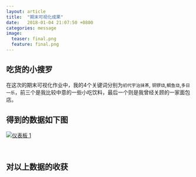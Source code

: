 ```yaml
---
layout: article
title:  "期末可视化成果"
date:   2018-01-04 21:07:50 +0800
categories: message
image:
  teaser: final.png
  feature: final.png
---
```

## 吃货的小搜罗

在这次的期末可视化作业中，我的4个关键词分别为`初代宇治抹茶`, `铜锣烧`,`鲷鱼烧`,`多日一乐`，前三个是我比较中意的一些小吃饮料，最后一个则是我曾经关顾的一家面包店。

 
## 得到的数据如下图
<div class='tableauPlaceholder' id='viz1515071398581' style='position: relative'><noscript><a href='#'><img alt='仪表板 1 ' src='https:&#47;&#47;public.tableau.com&#47;static&#47;images&#47;_1&#47;_18124&#47;1_1&#47;1_rss.png' style='border: none' /></a></noscript><object class='tableauViz'  style='display:none;'><param name='host_url' value='https%3A%2F%2Fpublic.tableau.com%2F' /> <param name='embed_code_version' value='3' /> <param name='site_root' value='' /><param name='name' value='_18124&#47;1_1' /><param name='tabs' value='no' /><param name='toolbar' value='yes' /><param name='static_image' value='https:&#47;&#47;public.tableau.com&#47;static&#47;images&#47;_1&#47;_18124&#47;1_1&#47;1.png' /> <param name='animate_transition' value='yes' /><param name='display_static_image' value='yes' /><param name='display_spinner' value='yes' /><param name='display_overlay' value='yes' /><param name='display_count' value='yes' /><param name='filter' value='publish=yes' /></object></div>                <script type='text/javascript'>                    var divElement = document.getElementById('viz1515071398581');                    var vizElement = divElement.getElementsByTagName('object')[0];                    vizElement.style.width='100%';vizElement.style.height=(divElement.offsetWidth*0.75)+'px';                    var scriptElement = document.createElement('script');                    scriptElement.src = 'https://public.tableau.com/javascripts/api/viz_v1.js';                    vizElement.parentNode.insertBefore(scriptElement, vizElement);                </script>

 
## 对以上数据的收获
 
